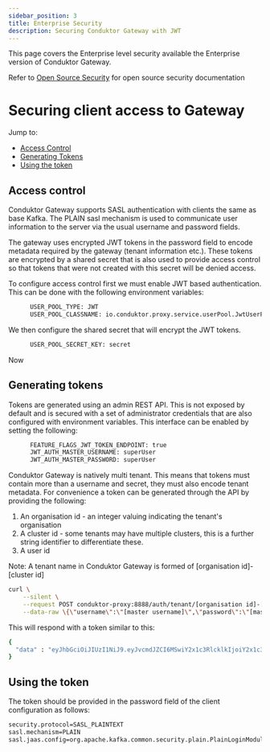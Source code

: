 ```yaml
---
sidebar_position: 3
title: Enterprise Security
description: Securing Conduktor Gateway with JWT 
---
```


This page covers the Enterprise level security available the Enterprise version of Conduktor Gateway.  

Refer to [Open Source Security](./oss_security.md) for open source security documentation



# Securing client access to Gateway

Jump to:

- [Access Control](#access-control)
- [Generating Tokens](#generating-tokens)
- [Using the token](#using-the-token)

## Access control

Conduktor Gateway supports SASL authentication with clients the same as base Kafka. The PLAIN sasl mechanism is used to 
communicate user information to the server via the usual username and password fields.

The gateway uses encrypted JWT tokens in the password field to encode metadata required by the gateway (tenant 
information etc.). These tokens are encrypted by a shared secret that is also used to provide access control so that 
tokens that were not created with this secret will be denied access.

To configure access control first we must enable JWT based authentication. This can be done with the following 
environment variables:

```bash
      USER_POOL_TYPE: JWT
      USER_POOL_CLASSNAME: io.conduktor.proxy.service.userPool.JwtUserPoolService
```

We then configure the shared secret that will encrypt the JWT tokens.

```bash
      USER_POOL_SECRET_KEY: secret
```

Now 

## Generating tokens

Tokens are generated using an admin REST API. This is not exposed by default and is secured with a set of administrator 
credentials that are also configured with environment variables. This interface can be enabled by setting the 
following: 

```bash
      FEATURE_FLAGS_JWT_TOKEN_ENDPOINT: true
      JWT_AUTH_MASTER_USERNAME: superUser
      JWT_AUTH_MASTER_PASSWORD: superUser
```

Conduktor Gateway is natively multi tenant. This means that tokens must contain more than a username and secret, they 
must also encode tenant metadata. For convenience a token can be generated through the API by providing the following:

1. An organisation id - an integer valuing indicating the tenant's organisation
2. A cluster id - some tenants may have multiple clusters, this is a further string identifier to differentiate these.
3. A user id

Note: A tenant name in Conduktor Gateway is formed of [organisation id]-[cluster id]

```bash
curl \
    --silent \
    --request POST conduktor-proxy:8888/auth/tenant/[organisation id]-[cluster id]/user/[user id]/token \
    --data-raw \{\"username\":\"[master username]\",\"password\":\"[master password]\"\}'
```

This will respond with a token similar to this:

```bash
{
  "data" : "eyJhbGciOiJIUzI1NiJ9.eyJvcmdJZCI6MSwiY2x1c3RlcklkIjoiY2x1c3RlcjEiLCJ1c2VybmFtZSI6InRlc3RAY29uZHVrdG9yLmlvIn0.XhB1e_ZXvgZ8zIfr28UQ33S8VA7yfWyfdM561Em9lrM"
}
```

## Using the token

The token should be provided in the password field of the client configuration as follows:

```bash
security.protocol=SASL_PLAINTEXT
sasl.mechanism=PLAIN
sasl.jaas.config=org.apache.kafka.common.security.plain.PlainLoginModule required username="test@conduktor.io" password="eyJhbGciOiJIUzI1NiJ9.eyJvcmdJZCI6MSwiY2x1c3RlcklkIjoiY2x1c3RlcjEiLCJ1c2VybmFtZSI6InRlc3RAY29uZHVrdG9yLmlvIn0.XhB1e_ZXvgZ8zIfr28UQ33S8VA7yfWyfdM561Em9lrM";
```


